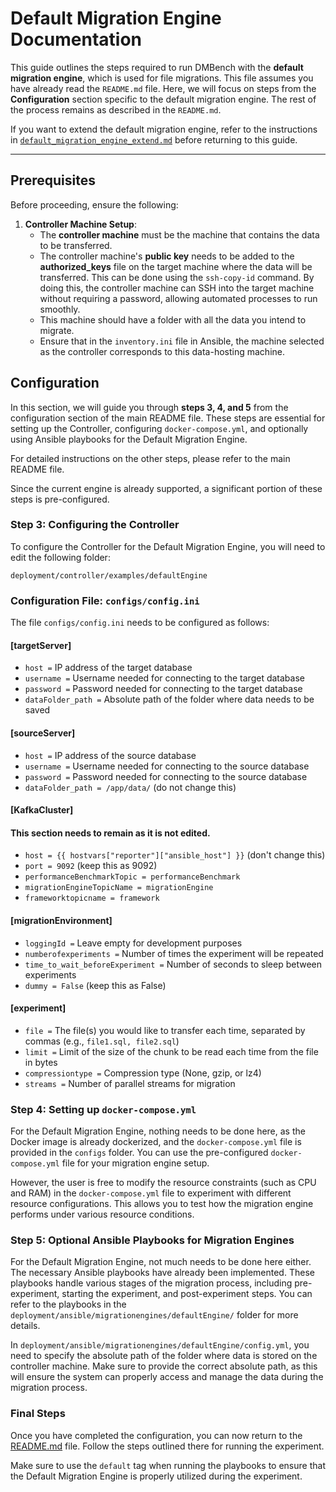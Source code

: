 
# Default Migration Engine Documentation

This guide outlines the steps required to run DMBench with the **default migration engine**, which is used for file migrations. 
This file assumes you have already read the `README.md` file. Here, we will focus on steps from the **Configuration** section specific to the default migration engine. The rest of the process remains as described in the `README.md`.

If you want to extend the default migration engine, refer to the instructions in [`default_migration_engine_extend.md`](default_migration_engine_extend.md) before returning to this guide.

---

## Prerequisites

Before proceeding, ensure the following:

1. **Controller Machine Setup**:  
   - The **controller machine** must be the machine that contains the data to be transferred.
   - The controller machine's **public key** needs to be added to the **authorized_keys** file on the target machine where the data will be transferred. This can be done using the `ssh-copy-id` command. By doing this, the controller machine can SSH into the target machine without requiring a password, allowing automated processes to run smoothly.
   - This machine should have a folder with all the data you intend to migrate.  
   - Ensure that in the `inventory.ini` file in Ansible, the machine selected as the controller corresponds to this data-hosting machine.

## Configuration

In this section, we will guide you through **steps 3, 4, and 5** from the configuration section of the main README file. These steps are essential for setting up the Controller, configuring `docker-compose.yml`, and optionally using Ansible playbooks for the Default Migration Engine.

For detailed instructions on the other steps, please refer to the main README file.

Since the current engine is already supported, a significant portion of these steps is pre-configured.

### Step 3: Configuring the Controller

To configure the Controller for the Default Migration Engine, you will need to edit the following folder:

`deployment/controller/examples/defaultEngine`

### Configuration File: `configs/config.ini`

The file `configs/config.ini` needs to be configured as follows:

#### [targetServer]

- `host =` IP address of the target database  
- `username =` Username needed for connecting to the target database  
- `password =` Password needed for connecting to the target database  
- `dataFolder_path =` Absolute path of the folder where data needs to be saved

#### [sourceServer]

- `host =` IP address of the source database  
- `username =` Username needed for connecting to the source database  
- `password =` Password needed for connecting to the source database  
- `dataFolder_path = /app/data/` (do not change this)

#### [KafkaCluster]
#### This section needs to remain as it is not edited.
- `host = {{ hostvars["reporter"]["ansible_host"] }}` (don't change this)
- `port = 9092` (keep this as 9092)  
- `performanceBenchmarkTopic = performanceBenchmark`  
- `migrationEngineTopicName = migrationEngine`  
- `frameworktopicname = framework`  

#### [migrationEnvironment]

- `loggingId =` Leave empty for development purposes  
- `numberofexperiments =` Number of times the experiment will be repeated  
- `time_to_wait_beforeExperiment =` Number of seconds to sleep between experiments  
- `dummy = False` (keep this as False)

#### [experiment]

- `file =` The file(s) you would like to transfer each time, separated by commas (e.g., `file1.sql, file2.sql`)  
- `limit =` Limit of the size of the chunk to be read each time from the file in bytes  
- `compressiontype =` Compression type (None, gzip, or lz4)  
- `streams =` Number of parallel streams for migration

### Step 4: Setting up `docker-compose.yml`

For the  Default Migration Engine, nothing needs to be done here, as the Docker image is already dockerized, and the `docker-compose.yml` file is provided in the `configs` folder. You can use the pre-configured `docker-compose.yml` file for your migration engine setup.

However, the user is free to modify the resource constraints (such as CPU and RAM) in the `docker-compose.yml` file to experiment with different resource configurations. This allows you to test how the migration engine performs under various resource conditions.

### Step 5: Optional Ansible Playbooks for Migration Engines

For the Default Migration Engine, not much needs to be done here either. The necessary Ansible playbooks have already been implemented. These playbooks handle various stages of the migration process, including pre-experiment, starting the experiment, and post-experiment steps. You can refer to the playbooks in the `deployment/ansible/migrationengines/defaultEngine/` folder for more details.

In `deployment/ansible/migrationengines/defaultEngine/config.yml`, you need to specify the absolute path of the folder where data is stored on the controller machine. Make sure to provide the correct absolute path, as this will ensure the system can properly access and manage the data during the migration process.

### Final Steps

Once you have completed the configuration, you can now return to the [README.md](README.md) file. Follow the steps outlined there for running the experiment. 

Make sure to use the `default` tag when running the playbooks to ensure that the Default Migration Engine is properly utilized during the experiment.
